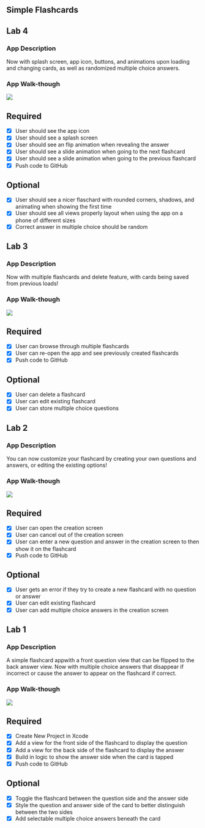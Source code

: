 ## Simple Flashcards

## Lab 4

### App Description
Now with splash screen, app icon, buttons, and animations upon loading and changing cards, as well as randomized multiple choice answers. 

### App Walk-though

<img src="http://g.recordit.co/EqHlBnsdXF.gif"><br>

## Required
- [x] User should see the app icon 
- [x] User should see a splash screen
- [x] User should see an flip animation when revealing the answer
- [x] User should see a slide animation when going to the next flashcard
- [x] User should see a slide animation when going to the previous flashcard
- [x] Push code to GitHub
## Optional
- [x] User should see a nicer flaschard with rounded corners, shadows, and animating when showing the first time
- [x] User should see all views properly layout when using the app on a phone of different sizes
- [x] Correct answer in multiple choice should be random
## Lab 3

### App Description
Now with multiple flashcards and delete feature, with cards being saved from previous loads!

### App Walk-though

<img src="http://g.recordit.co/woC6557CjO.gif"><br>

## Required
- [x] User can browse through multiple flashcards
- [x] User can re-open the app and see previously created flashcards
- [x] Push code to GitHub
## Optional
- [x] User can delete a flashcard
- [x] User can edit existing flashcard
- [x] User can store multiple choice questions

## Lab 2

### App Description
You can now customize your flashcard by creating your own questions and answers, or editing the existing options!

### App Walk-though
<img src="http://g.recordit.co/GTtRQdUTEa.gif"><br>

## Required
- [x] User can open the creation screen
- [x] User can cancel out of the creation screen
- [x] User can enter a new question and answer in the creation screen to then show it on the flashcard
- [x] Push code to GitHub
## Optional
- [x] User gets an error if they try to create a new flashcard with no question or answer
- [x] User can edit existing flashcard
- [x] User can add multiple choice answers in the creation screen

## Lab 1

### App Description
A simple flashcard appwith a front question view that can be flipped to the back answer view. Now with multiple choice answers that disappear if incorrect or cause the answer to appear on the flashcard if correct.

### App Walk-though
<img src="http://g.recordit.co/XycTI8OdUi.gif"><br>


## Required
- [x] Create New Project in Xcode
- [x] Add a view for the front side of the flashcard to display the question
- [x] Add a view for the back side of the flashcard to display the answer
- [x] Build in logic to show the answer side when the card is tapped
- [x] Push code to GitHub
## Optional
- [x] Toggle the flashcard between the question side and the answer side
- [x] Style the question and answer side of the card to better distinguish between the two sides
- [x] Add selectable multiple choice answers beneath the card
